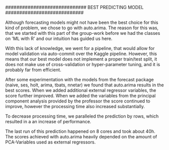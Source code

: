 ############################# BEST PREDICTING MODEL ############################

Although forecasting models might not have been the best choice for this
kind of problem, we chose to go with auto.arima.
The reason for this was, that we started with this part of the group-work 
before we had the classes on 'ML with R' and our intuition has guided us here.

With this lack of knowledge, we went for a pipeline, that would allow
for model validation via auto-commit over the Kaggle pipeline.
However, this means that our best model does not implement a proper 
train/test split, it does not make use of cross-validation or 
hyper-parameter tuning, and it is probably far from efficient.

After some experimentation with the models from the forecast 
package (naive, ses, holt, arima, tbats, nnetar) we found that auto.arima 
results in the best scores.
When we added additional external regressor variables, the score further 
improved. When we added the variables from the principal component analysis
provided by the professor the score continued to improve, however the 
processing time also increased substantially. 

To decrease processing time, we paralleled the prediction by rows, which
resulted in a an increase of performance. 

The last run of this prediction happened on 8 cores and took about 40h. 
The scores achieved with auto.arima heavily depended on the amount of 
PCA-Variables used as external regressors.
